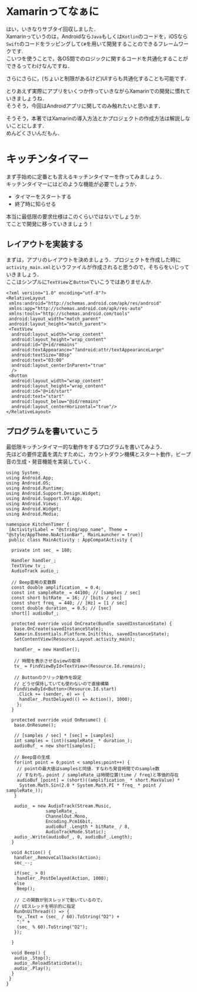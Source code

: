 # Xamarinってなぁに
はい，いきなりサブタイ回収しました．  
Xamarinっていうのは，Androidなら`Java`もしくは`Kotlin`のコードを，iOSなら`Swift`のコードをラッピングして`C#`を用いて開発することのできるフレームワークです.  
こいつを使うことで，各OS間でのロジックに関するコードを共通化することができるってわけなんですね．

さらにさらに，(ちょいと制限があるけど)UIすらも共通化することも可能です．

とりあえず実際にアプリをいくつか作っていきながらXamarinでの開発に慣れていきましょうね．  
そうそう，今回はAndroidアプリに関してのみ触れたいと思います．

そうそう，本著ではXamarinの導入方法とかプロジェクトの作成方法は解説しないことにします．  
めんどくさいんだもん．

# キッチンタイマー
まず手始めに定番とも言えるキッチンタイマーを作ってみましょう．  
キッチンタイマーにはどのような機能が必要でしょうか．

- タイマーをスタートする
- 終了時に知らせる

本当に最低限の要求仕様はこのくらいではないでしょうか.  
てことで開発に移っていきましょう！

## レイアウトを実装する
まずは，アプリのレイアウトを決めましょう．プロジェクトを作成した時に`activity_main.xml`というファイルが作成されると思うので，そちらをいじっていきましょう．  
ここはシンプルに`TextView`と`Button`でいこうではありませんか. 

```activity_main.xml:xml
<?xml version="1.0" encoding="utf-8"?>
<RelativeLayout
 xmlns:android="http://schemas.android.com/apk/res/android"
 xmlns:app="http://schemas.android.com/apk/res-auto"
 xmlns:tools="http://schemas.android.com/tools"
 android:layout_width="match_parent"
 android:layout_height="match_parent">
 <TextView
  android:layout_width="wrap_content"
  android:layout_height="wrap_content"
  android:id="@+id/remains"
  android:textAppearance="?android:attr/textAppearanceLarge"
  android:textSize="80sp"
  android:text="03:00"
  android:layout_centerInParent="true"
  />
 <Button
  android:layout_width="wrap_content"
  android:layout_height="wrap_content"
  android:id="@+id/start"
  android:text="start"
  android:layout_below="@id/remains"
  android:layout_centerHorizontal="true"/>
</RelativeLayout>
```

## プログラムを書いていこう
最低限キッチンタイマー的な動作をするプログラムを書いてみよう．  
先ほどの要件定義を満たすために，カウントダウン機構とスタート動作，ビープ音の生成・発音機能を実装していく．


```MainActivity.cs:CS
using System;
using Android.App;
using Android.OS;
using Android.Runtime;
using Android.Support.Design.Widget;
using Android.Support.V7.App;
using Android.Views;
using Android.Widget;
using Android.Media;

namespace KitchenTimer {
 [Activity(Label = "@string/app_name", Theme = "@style/AppTheme.NoActionBar", MainLauncher = true)]
 public class MainActivity : AppCompatActivity {

  private int sec_ = 180;

  Handler handler_;
  TextView tv_;
  AudioTrack audio_;

  // Beep音用の変数群
  const double amplification_ = 0.4;
  const int sampleRate_ = 44100; // [samples / sec]
  const short bitRate_ = 16; // [bits / sec]
  const short freq_ = 440; // [Hz] = [1 / sec]
  const double duration_ = 0.5; // [sec]
  short[] audioBuf_;

  protected override void OnCreate(Bundle savedInstanceState) {
   base.OnCreate(savedInstanceState);
   Xamarin.Essentials.Platform.Init(this, savedInstanceState);
   SetContentView(Resource.Layout.activity_main);

   handler_ = new Handler();

   // 時間を表示させるviewの取得
   tv_ = FindViewById<TextView>(Resource.Id.remains);

   // Buttonのクリック動作を設定
   // どうせ保持していても使わないので直接構築
   FindViewById<Button>(Resource.Id.start)
    .Click += (sender, e) => {
     handler_.PostDelayed(() => Action(), 1000);
    };
  }

  protected override void OnResume() {
   base.OnResume();

   // [samples / sec] * [sec] = [samples]
   int samples = (int)(sampleRate_ * duration_); 
   audioBuf_ = new short[samples];

   // Beep音の生成
   for(int point = 0;point < samples;point++) {
    // pointの最大値はsamplesと同値．すなわち発音時間でのsample数
    // すなわち，point / sampleRate_は時間位置(time / freq)と等価的存在
    audioBuf_[point] = (short)((amplification_ * short.MaxValue) *
     System.Math.Sin(2.0 * System.Math.PI * freq_ * point / sampleRate_));
   }

   audio_ = new AudioTrack(Stream.Music,
               sampleRate_,
               ChannelOut.Mono,
               Encoding.Pcm16bit,
               audioBuf_.Length * bitRate_ / 8,
               AudioTrackMode.Static);
   audio_.Write(audioBuf_, 0, audioBuf_.Length);
  }

  void Action() {
   handler_.RemoveCallbacks(Action);
   sec_--;

   if(sec_ > 0)
    handler_.PostDelayed(Action, 1000);
   else
    Beep();

   // この関数が別スレッドで動いているので，
   // UIスレッドを明示的に指定
   RunOnUiThread(() => {
    tv_.Text = (sec_ / 60).ToString("D2") +
    ":" +
    (sec_ % 60).ToString("D2");
   });

  }

  void Beep() {
   audio_.Stop();
   audio_.ReloadStaticData();
   audio_.Play();
  }
 }
}
```